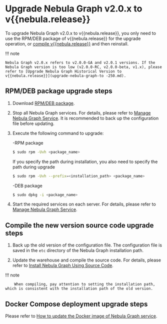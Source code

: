 # Upgrade Nebula Graph v2.0.x to v{{nebula.release}}

To upgrade Nebula Graph v2.0.x to v{{nebula.release}}, you only need to use the RPM/DEB package of v{{nebula.release}} for the upgrade operation, or [compile v{{nebula.release}}](../2.compile-and-install-nebula-graph/1.install-nebula-graph-by-compiling-the-source-code.md) and then reinstall.

!!! note

    Nebula Graph v2.0.x refers to v2.0.0-GA and v2.0.1 versions. If the Nebula Graph version is too low (v2.0.0-RC, v2.0.0-beta, v1.x), please refer to [Upgrade Nebula Graph Historical Version to v{{nebula.release}}](upgrade-nebula-graph-to -250.md).

## RPM/DEB package upgrade steps

1. Download [RPM/DEB package](https://github.com/vesoft-inc/nebula-graph/releases/tag/v{{nebula.release}}).

2. Stop all Nebula Graph services. For details, please refer to [Manage Nebula Graph Service](../../2.quick-start/5.start-stop-service.md). It is recommended to back up the configuration file before updating.

3. Execute the following command to upgrade:

   -RPM package

      ```bash
      $ sudo rpm -Uvh <package_name>
      ```
      
      If you specify the path during installation, you also need to specify the path during upgrade
      
      ```bash
      $ sudo rpm -Uvh --prefix=<installation_path> <package_name>
      ```
   -DEB package

      ```bash
      $ sudo dpkg -i <package_name>
      ```

4. Start the required services on each server. For details, please refer to [Manage Nebula Graph Service](../../2.quick-start/5.start-stop-service.md#_1).

## Compile the new version source code upgrade steps

1. Back up the old version of the configuration file. The configuration file is saved in the `etc` directory of the Nebula Graph installation path.

2. Update the warehouse and compile the source code. For details, please refer to [Install Nebula Graph Using Source Code](../2.compile-and-install-nebula-graph/1.install-nebula-graph-by-compiling-the-source-code.md).

  !!! note

        When compiling, pay attention to setting the installation path, which is consistent with the installation path of the old version.

## Docker Compose deployment upgrade steps

Please refer to [How to update the Docker image of Nebula Graph service](../2.compile-and-install-nebula-graph/3.deploy-nebula-graph-with-docker-compose.md#nebula_graphdocker).
